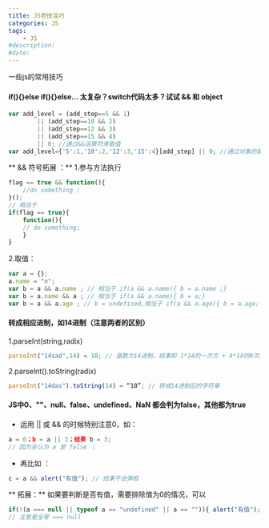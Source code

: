 ```yaml
---
title: JS奇技淫巧
categories: JS
tags: 
    - JS
#description: 
#date: 
---
```


一些js的常用技巧
<!-- more -->

#### if(){}else if(){}else... 太复杂？switch代码太多？试试 && 和 object
```js
var add_level = (add_step==5 && 1) 
		|| (add_step==10 && 2) 
		|| (add_step==12 && 3) 
		|| (add_step==15 && 4) 
		|| 0; //通过&&运算符来取值
var add_level={'5':1,'10':2,'12':3,'15':4}[add_step] || 0; //通过对象的属性来取值
```

** && 符号拓展 ：**
1.参与方法执行   
```js
flag == true && function(){ 
	//do something ; 
}(); 
// 相当于 
if(flag == true){ 
	function(){
	// do something;
	} 
}
```
2.取值：
```js
var a = {};
a.name = "n"; 
var b = a && a.name ; // 相当于 if(a && a.name){ b = a.name ;}
var b = a.name && a ; // 相当于 if(a && a.name){ b = a;}
var b = a && a.age ; // b = undefined,相当于 if(a && a.age){ b = a.age; }
```

#### 转成相应进制，如14进制（注意两者的区别）
1.parseInt(string,radix)
```js
parseInt("14sad",14) = 18; // 基数为14进制，结果即 1*14的一次方 + 4*14的0次方 = 18
```
2.parseInt().toString(radix)
```js
parseInt("14das").toString(14) = “10”; // 转成14进制后的字符串
```

#### JS中0、""、null、false、undefined、NaN 都会判为false，其他都为true
+ 运用 || 或 && 的时候特别注意0，如：

```js
a = 0；b = a || 3；结果 b = 3; 
// 因为会认为 a 是 false ；
```
+ 再比如 ：

```js
c = a && alert("有值"); // 结果不会弹框
```

** 拓展：**
如果要判断是否有值，需要排除值为0的情况，可以  
```js
if(!(a === null || typeof a == "undefined" || a == "")){ alert("有值"); }
// 注意是全等 === null
```
